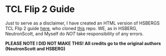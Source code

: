 # TCL Flip 2 Guide

Just to serve as a disclaimer, I have created an HTML version of HSBERGS TCL Flip 2 guide [here](https://github.com/HSBERG/TCL-FLIP-2-GUIDE), who cloned [this](https://github.com/neutronscott/flip2) repo. 
WE, as in HSBERG, NeutronScott, and Myself do _NOT_ take responsibility of any errors.

**PLEASE NOTE I DID NOT MAKE THIS! All credits go to the original authors (NeutronScott and HSBERG)**

